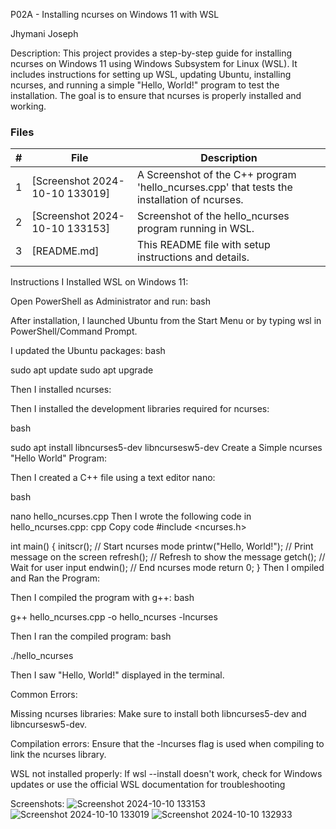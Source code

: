 P02A - Installing ncurses on Windows 11 with WSL

Jhymani Joseph

Description:
This project provides a step-by-step guide for installing ncurses on Windows 11 using Windows Subsystem for Linux (WSL). It includes instructions for setting up WSL, updating Ubuntu, installing ncurses, and running a simple "Hello, World!" program to test the installation. The goal is to ensure that ncurses is properly installed and working.

### Files

|   #   | File            | Description                                        |
| :---: | --------------- | -------------------------------------------------- |
|   1   | [Screenshot 2024-10-10 133019] |A Screenshot of the C++ program 'hello_ncurses.cpp' that tests the installation of ncurses. |
|   2   | [Screenshot 2024-10-10 133153] |Screenshot of the hello_ncurses program running in WSL. |
|   3   | [README.md] |This README file with setup instructions and details.|


Instructions
I Installed WSL on Windows 11:

Open PowerShell as Administrator and run:
bash

After installation, I launched Ubuntu from the Start Menu or by typing wsl in PowerShell/Command Prompt.

I updated the Ubuntu packages:
bash

sudo apt update
sudo apt upgrade

Then I installed ncurses:

Then I installed the development libraries required for ncurses:

bash

sudo apt install libncurses5-dev libncursesw5-dev
Create a Simple ncurses "Hello World" Program:

Then I created a C++ file using a text editor nano:

bash

nano hello_ncurses.cpp
Then I wrote the following code in hello_ncurses.cpp:
cpp
Copy code
#include <ncurses.h>

int main() {
    initscr();            // Start ncurses mode
    printw("Hello, World!"); // Print message on the screen
    refresh();            // Refresh to show the message
    getch();              // Wait for user input
    endwin();             // End ncurses mode
    return 0;
}
Then I ompiled and Ran the Program:

Then I compiled the program with g++:
bash

g++ hello_ncurses.cpp -o hello_ncurses -lncurses

Then I ran the compiled program:
bash

./hello_ncurses

Then I saw "Hello, World!" displayed in the terminal.

Common Errors:

Missing ncurses libraries: Make sure to install both libncurses5-dev and libncursesw5-dev.

Compilation errors: Ensure that the -lncurses flag is used when compiling to link the ncurses library.

WSL not installed properly: If wsl --install doesn't work, check for Windows updates or use the official WSL documentation for troubleshooting

Screenshots:
![Screenshot 2024-10-10 133153](https://github.com/user-attachments/assets/63997b26-a45a-4b5f-a9fa-31a9a4b3a5cb)
![Screenshot 2024-10-10 133019](https://github.com/user-attachments/assets/c9591d64-8916-4535-8693-2b4b435ad96a)
![Screenshot 2024-10-10 132933](https://github.com/user-attachments/assets/8c5a5c92-4519-4e54-900a-f07924ed6f4a)
